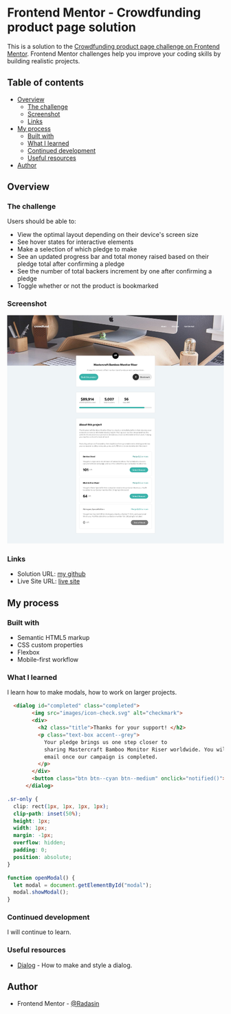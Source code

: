 # Frontend Mentor - Crowdfunding product page solution

This is a solution to the [Crowdfunding product page challenge on Frontend Mentor](https://www.frontendmentor.io/challenges/crowdfunding-product-page-7uvcZe7ZR). Frontend Mentor challenges help you improve your coding skills by building realistic projects. 

## Table of contents

- [Overview](#overview)
  - [The challenge](#the-challenge)
  - [Screenshot](#screenshot)
  - [Links](#links)
- [My process](#my-process)
  - [Built with](#built-with)
  - [What I learned](#what-i-learned)
  - [Continued development](#continued-development)
  - [Useful resources](#useful-resources)
- [Author](#author)




## Overview

### The challenge

Users should be able to:

- View the optimal layout depending on their device's screen size
- See hover states for interactive elements
- Make a selection of which pledge to make
- See an updated progress bar and total money raised based on their pledge total after confirming a pledge
- See the number of total backers increment by one after confirming a pledge
- Toggle whether or not the product is bookmarked

### Screenshot

![](./screenshot.png)

### Links

- Solution URL: [my github](https://github.com/RadasinR/crowdfunding-product-page.git)
- Live Site URL: [live site](https://crowdfunding-product-page-teal-two.vercel.app/)

## My process

### Built with

- Semantic HTML5 markup
- CSS custom properties
- Flexbox
- Mobile-first workflow


### What I learned

I learn how to make modals, how to work on larger projects.
```html
  <dialog id="completed" class="completed">
        <img src="images/icon-check.svg" alt="checkmark">
        <div>
          <h2 class="title">Thanks for your support! </h2>
          <p class="text-box accent--grey">
            Your pledge brings us one step closer to
            sharing Mastercraft Bamboo Monitor Riser worldwide. You will get an
            email once our campaign is completed.
          </p>
        </div>
        <button class="btn btn--cyan btn--medium" onclick="notified()">Got it!</button>
      </dialog>
```
```css
.sr-only {
  clip: rect(1px, 1px, 1px, 1px);
  clip-path: inset(50%);
  height: 1px;
  width: 1px;
  margin: -1px;
  overflow: hidden;
  padding: 0;
  position: absolute;
}
```
```js
function openModal() {
  let modal = document.getElementById("modal");
  modal.showModal();
}
```

### Continued development
I will continue to learn.

### Useful resources

- [Dialog](https://www.youtube.com/watch?v=TAB_v6yBXIE) - How to make and style a dialog.


## Author


- Frontend Mentor - [@Radasin](https://www.frontendmentor.io/profile/Radasin)

